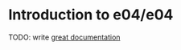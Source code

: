 # Introduction to e04/e04

TODO: write [great documentation](http://jacobian.org/writing/what-to-write/)
